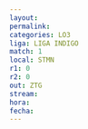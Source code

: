 ```yaml
---
layout: 
permalink: 
categories: LO3
liga: LIGA INDIGO
match: 1
local: STMN
r1: 0
r2: 0
out: ZTG
stream: 
hora: 
fecha:
---
```

